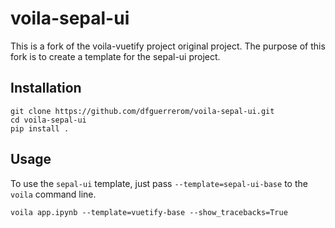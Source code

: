 # voila-sepal-ui

This is a fork of the voila-vuetify project original project. The purpose of this fork is to create a template for the sepal-ui project.

## Installation


```
git clone https://github.com/dfguerrerom/voila-sepal-ui.git
cd voila-sepal-ui
pip install .
```


## Usage

To use the `sepal-ui` template, just pass `--template=sepal-ui-base` to the `voila` command line.

```
voila app.ipynb --template=vuetify-base --show_tracebacks=True
```